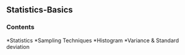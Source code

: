 ## Statistics-Basics
### Contents
  *Statistics
  *Sampling Techniques
  *Histogram
  *Variance & Standard deviation
  
